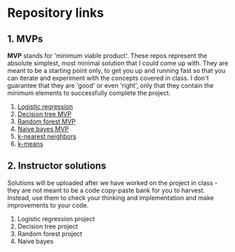 # Repository links

## 1. MVPs

**MVP** stands for 'minimum viable product'. These repos represent the absolute simplest, most minimal solution that I could come up with. They are meant to be a starting point only, to get you up and running fast so that you can iterate and experiment with the concepts covered in class. I don't guarantee that they are 'good' or even 'right', only that they contain the minimum elements to successfully complete the project.

1. [Logistic regression](https://github.com/4GeeksAcademy/gperdrizet-logistic-regression-project/blob/main/src/mvp.ipynb)
2. [Decision tree MVP](https://github.com/4GeeksAcademy/gperdrizet-decision-tree-project/blob/main/src/mvp.ipynb)
3. [Random forest MVP](https://github.com/4GeeksAcademy/gperdrizet-random-forest-project/blob/main/src/mvp.ipynb)
4. [Naive bayes MVP](https://github.com/4GeeksAcademy/gperdrizet-naive-bayes-project/blob/main/src/mvp.ipynb)
5. [k-nearest neighbors](https://github.com/4GeeksAcademy/gperdrizet-K-nearest-neighbors-project/blob/main/src/mvp.ipynb)
6. [k-means](https://github.com/4GeeksAcademy/gperdrizet-k-means-project/blob/main/src/mvp.ipynb)

## 2. Instructor solutions

Solutions will be uploaded after we have worked on the project in class - they are not meant to be a code copy-paste bank for you to harvest. Instead, use them to check your thinking and implementation and make improvements to your code.

1. Logistic regression project
2. Decision tree project
3. Random forest project
4. Naive bayes
